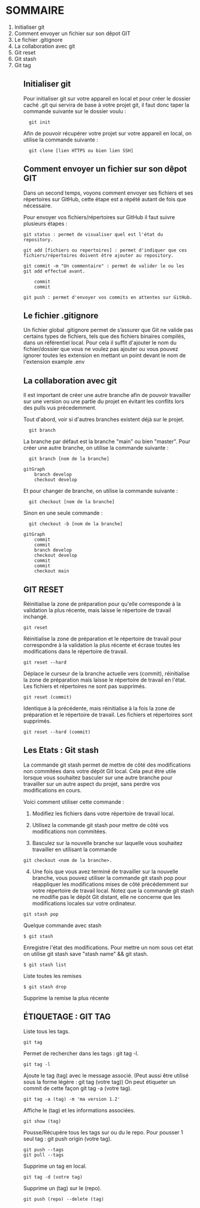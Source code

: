 <h1>SOMMAIRE</h1>
<ol>
<li>Initialiser git</li>
<li>Comment envoyer un fichier sur son dêpot GIT</li>
<li>Le fichier .gitignore</li>
<li>La collaboration avec git</li>
<li>Git reset</li>
<li>Git stash</li>
<li>Git tag</li>
<ol>


## Initialiser git

Pour initialiser git sur votre appareil en local et pour créer le dossier caché .git qui servira de base à votre projet git, il faut donc taper la commande suivante sur le dossier voulu :

```git
  git init
```
Afin de pouvoir récupérer votre projet sur votre appareil en local, on utilise la commande suivante :

```git
  git clone [lien HTTPS ou bien lien SSH]
```

## Comment envoyer un fichier sur son dêpot GIT

Dans un second temps, voyons comment envoyer ses fichiers et ses répertoires sur GitHub, cette étape est a répété autant de fois que nécessaire.

Pour envoyer vos fichiers/répertoires sur GitHub il faut suivre plusieurs étapes :

```git
git status : permet de visualiser quel est l'état du repository.
```

```git
git add [fichiers ou repertoires] : permet d'indiquer que ces fichiers/répertoires doivent être ajouter au repository.
```

```git
git commit -m "Un commentaire" : permet de valider le ou les git add effectué avant.
```

```gitGraph
    commit
    commit
```

```git
git push : permet d'envoyer vos commits en attentes sur GitHub.
```

## Le fichier .gitignore

Un fichier global .gitignore permet de s’assurer que Git ne valide pas certains types de fichiers, tels que des fichiers binaires compilés, dans un référentiel local. Pour cela il suffit d'ajouter le nom du fichier/dossier que vous ne voulez pas ajouter ou vous pouvez ignorer toutes les extension en mettant un point devant le nom de l'extension example .env

## La collaboration avec git

Il est important de créer une autre branche afin de pouvoir travailler sur une version ou une partie du projet en évitant les conflits lors des pulls vus précedemment.

Tout d'abord, voir si d'autres branches existent déjà sur le projet.

```git
  git branch
```

La branche par défaut est la branche "main" ou bien "master".
Pour créer une autre branche, on utilise la commande suivante : 

```git
  git branch [nom de la branche]
```
```mermaid
gitGraph
    branch develop
    checkout develop
```
Et pour changer de branche, on utilise la commande suivante : 
```git
  git checkout [nom de la branche]
```

Sinon en une seule commande :

```git
  git checkout -b [nom de la branche]
```

```mermaid
gitGraph
    commit
    commit
    branch develop
    checkout develop
    commit
    commit
    checkout main
```

## GIT RESET

Réinitialise la zone de préparation pour qu'elle corresponde à la validation la plus récente, mais laisse le répertoire de travail inchangé.
```git
git reset
```

Réinitialise la zone de préparation et le répertoire de travail pour correspondre à la validation la plus récente et écrase toutes les modifications dans le répertoire de travail.
```git
git reset --hard
```

Déplace le curseur de la branche actuelle vers (commit), réinitialise la zone de préparation mais laisse le répertoire de travail en l'état. Les fichiers et répertoires ne sont pas supprimés.
```git
git reset (commit)
```
Identique à la précédente, mais réinitialise à la fois la zone de préparation et le répertoire de travail. Les fichiers et répertoires sont supprimés.
```git
git reset --hard (commit)
```

## Les Etats : Git stash
La commande git stash permet de mettre de côté des modifications non commitées dans votre dépôt Git local. Cela peut être utile lorsque vous souhaitez basculer sur une autre branche pour travailler sur un autre aspect du projet, sans perdre vos modifications en cours.

Voici comment utiliser cette commande :

1. Modifiez les fichiers dans votre répertoire de travail local.

2. Utilisez la commande git stash pour mettre de côté vos modifications non commitées.

3. Basculez sur la nouvelle branche sur laquelle vous souhaitez travailler en utilisant la commande 
```git
git checkout <nom de la branche>.
```

4. Une fois que vous avez terminé de travailler sur la nouvelle branche, vous pouvez utiliser la commande git stash pop pour réappliquer les modifications mises de côté précédemment sur votre répertoire de travail local.
Notez que la commande git stash ne modifie pas le dépôt Git distant, elle ne concerne que les modifications locales sur votre ordinateur.
```git
git stash pop
```
Quelque commande avec stash

```git
$ git stash
```
Enregistre l'état des modifications. Pour mettre un nom sous cet état on utilise git stash save "stash name" && git stash. 

```git
$ git stash list
```
Liste toutes les remises 

```git
$ git stash drop
```
Supprime la remise la plus récente

## ÉTIQUETAGE : GIT TAG

Liste tous les tags.
```git
git tag
```

Permet de rechercher dans les tags : git tag -l. 
```git
git tag -l
```

Ajoute le tag (tag) avec le message associé. (Peut aussi être utilisé sous la forme légère : git tag (votre tag))
On peut étiqueter un commit de cette façon git tag -a (votre tag).
```git
git tag -a (tag) -m 'ma version 1.2'
```

Affiche le (tag) et les informations associées.
```git
git show (tag)
```

Pousse/Récupère tous les tags sur ou du le repo. Pour pousser 1 seul tag : git push origin (votre tag).
```git
git push --tags
git pull --tags
```

Supprime un tag en local.
```git
git tag -d (votre tag)
```

Supprime un (tag) sur le (repo).
```git
git push (repo) --delete (tag)
```


